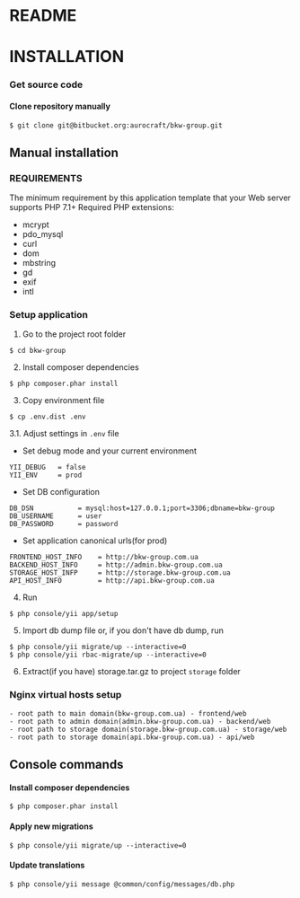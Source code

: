 # README #

# INSTALLATION

### Get source code

#### Clone repository manually
```
$ git clone git@bitbucket.org:aurocraft/bkw-group.git
```

## Manual installation

### REQUIREMENTS
The minimum requirement by this application template that your Web server supports PHP 7.1+
Required PHP extensions:

- mcrypt
- pdo_mysql
- curl
- dom
- mbstring
- gd
- exif
- intl

### Setup application

1. Go to the project root folder 
```
$ cd bkw-group
```
2. Install composer dependencies
```
$ php composer.phar install
```
3. Copy environment file
```
$ cp .env.dist .env
```
3.1. Adjust settings in `.env` file

- Set debug mode and your current environment
```
YII_DEBUG   = false
YII_ENV     = prod
```

- Set DB configuration
```
DB_DSN           = mysql:host=127.0.0.1;port=3306;dbname=bkw-group
DB_USERNAME      = user
DB_PASSWORD      = password
```

- Set application canonical urls(for prod)
```
FRONTEND_HOST_INFO    = http://bkw-group.com.ua
BACKEND_HOST_INFO     = http://admin.bkw-group.com.ua
STORAGE_HOST_INFP     = http://storage.bkw-group.com.ua
API_HOST_INFO         = http://api.bkw-group.com.ua
```
4. Run
```
$ php console/yii app/setup
```
5. Import db dump file or, if you don't have db dump, run
```
$ php console/yii migrate/up --interactive=0
$ php console/yii rbac-migrate/up --interactive=0
```
 
6. Extract(if you have) storage.tar.gz to project `storage` folder

### Nginx virtual hosts setup
    - root path to main domain(bkw-group.com.ua) - frontend/web
    - root path to admin domain(admin.bkw-group.com.ua) - backend/web
    - root path to storage domain(storage.bkw-group.com.ua) - storage/web
    - root path to storage domain(api.bkw-group.com.ua) - api/web


## Console commands

#### Install composer dependencies
```
$ php composer.phar install
```

#### Apply new migrations
```
$ php console/yii migrate/up --interactive=0
```

#### Update translations
```
$ php console/yii message @common/config/messages/db.php
```
